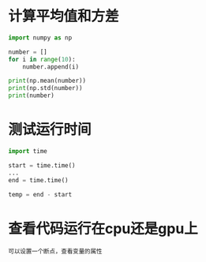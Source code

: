 # 计算平均值和方差

```python
import numpy as np

number = []
for i in range(10):
    number.append(i)

print(np.mean(number))
print(np.std(number))
print(number)

```

# 测试运行时间

```python
import time

start = time.time()
...
end = time.time()

temp = end - start
```

# 查看代码运行在cpu还是gpu上

```
可以设置一个断点，查看变量的属性
```

